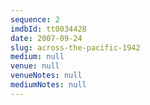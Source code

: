 ```yaml
---
sequence: 2
imdbId: tt0034428
date: 2007-09-24
slug: across-the-pacific-1942
medium: null
venue: null
venueNotes: null
mediumNotes: null
---
```


